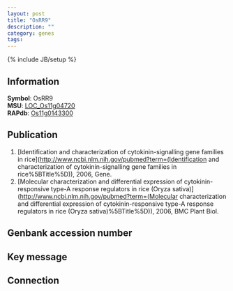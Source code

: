```yaml
---
layout: post
title: "OsRR9"
description: ""
category: genes
tags: 
---
```

{% include JB/setup %}

## Information
__Symbol__: OsRR9  
__MSU__: [LOC_Os11g04720](http://rice.plantbiology.msu.edu/cgi-bin/ORF_infopage.cgi?orf=LOC_Os11g04720)  
__RAPdb__: [Os11g0143300](http://rapdb.dna.affrc.go.jp/viewer/gbrowse_details/irgsp1?name=Os11g0143300)  

## Publication
1. [Identification and characterization of cytokinin-signalling gene families in rice](http://www.ncbi.nlm.nih.gov/pubmed?term=(Identification and characterization of cytokinin-signalling gene families in rice%5BTitle%5D)), 2006, Gene.
2. [Molecular characterization and differential expression of cytokinin-responsive type-A response regulators in rice (Oryza sativa)](http://www.ncbi.nlm.nih.gov/pubmed?term=(Molecular characterization and differential expression of cytokinin-responsive type-A response regulators in rice (Oryza sativa)%5BTitle%5D)), 2006, BMC Plant Biol.

## Genbank accession number

## Key message

## Connection


